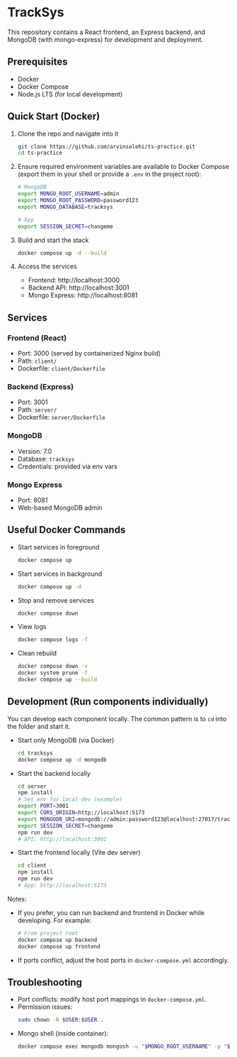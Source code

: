 # TrackSys

This repository contains a React frontend, an Express backend, and MongoDB (with mongo-express) for development and deployment.

## Prerequisites

- Docker
- Docker Compose
- Node.js LTS (for local development)

## Quick Start (Docker)

1. Clone the repo and navigate into it
   ```bash
   git clone https://github.com/arvinsalehi/ts-practice.git
   cd ts-practice
   ```

2. Ensure required environment variables are available to Docker Compose (export them in your shell or provide a `.env` in the project root):
   ```bash
   # MongoDB
   export MONGO_ROOT_USERNAME=admin
   export MONGO_ROOT_PASSWORD=password123
   export MONGO_DATABASE=tracksys

   # App
   export SESSION_SECRET=changeme
   ```

3. Build and start the stack
   ```bash
   docker compose up -d --build
   ```

4. Access the services
   - Frontend: http://localhost:3000
   - Backend API: http://localhost:3001
   - Mongo Express: http://localhost:8081

## Services

### Frontend (React)
- Port: 3000 (served by containerized Nginx build)
- Path: `client/`
- Dockerfile: `client/Dockerfile`

### Backend (Express)
- Port: 3001
- Path: `server/`
- Dockerfile: `server/Dockerfile`

### MongoDB
- Version: 7.0
- Database: `tracksys`
- Credentials: provided via env vars

### Mongo Express
- Port: 8081
- Web-based MongoDB admin

## Useful Docker Commands

- Start services in foreground
  ```bash
  docker compose up
  ```

- Start services in background
  ```bash
  docker compose up -d
  ```

- Stop and remove services
  ```bash
  docker compose down
  ```

- View logs
  ```bash
  docker compose logs -f
  ```

- Clean rebuild
  ```bash
  docker compose down -v
  docker system prune -f
  docker compose up --build
  ```

## Development (Run components individually)

You can develop each component locally. The common pattern is to `cd` into the folder and start it.

- Start only MongoDB (via Docker)
  ```bash
  cd tracksys
  docker compose up -d mongodb
  ```

- Start the backend locally
  ```bash
  cd server
  npm install
  # Set env for local dev (example)
  export PORT=3001
  export CORS_ORIGIN=http://localhost:5173
  export MONGODB_URI=mongodb://admin:password123@localhost:27017/tracksys?authSource=admin
  export SESSION_SECRET=changeme
  npm run dev
  # API: http://localhost:3001
  ```

- Start the frontend locally (Vite dev server)
  ```bash
  cd client
  npm install
  npm run dev
  # App: http://localhost:5173
  ```

Notes:
- If you prefer, you can run backend and frontend in Docker while developing. For example:
  ```bash
  # From project root
  docker compose up backend
  docker compose up frontend
  ```
- If ports conflict, adjust the host ports in `docker-compose.yml` accordingly.

## Troubleshooting

- Port conflicts: modify host port mappings in `docker-compose.yml`.
- Permission issues:
  ```bash
  sudo chown -R $USER:$USER .
  ```
- Mongo shell (inside container):
  ```bash
  docker compose exec mongodb mongosh -u "$MONGO_ROOT_USERNAME" -p "$MONGO_ROOT_PASSWORD"
  ```
